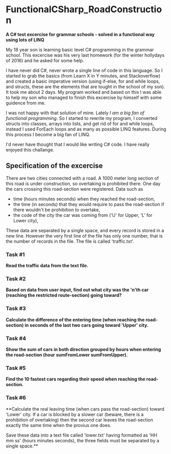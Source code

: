 # FunctionalCSharp_RoadConstruction

**A C# test excercise for grammar schools - solved in a functional way using lots of LINQ**

My 18 year son is learning basic level C# programming in the grammar school.
This excercise was his very last homework (for the winter hollydays of 2016) and he asked for some help.

I have never did C#, never wrote a single line of code in this language. So I started to grab the basics (from Learn X in Y minutes, and Stackoverflow) and 
created a basic imperative version (using if-else, for and while loops, and structs, these are the elements 
that are tought in the school of my son). It took me about 2 days. 
My program worked and based on this I was able to help my son who managed to finish this excercise by himself with some guidence from me.

I was not happy with that solution of mine. Lately _I am a big fan of functional programming_. 
So I started to rewrite my program, I converted structs into classes, arrays into lists, and get rid of for and while loops,
instead I used ForEach loops and as many as possible LINQ features. During this process I become a big fan of LINQ.

I'd never have thought that I would like writing C# code. I have really enjoyed this challange.


## Specification of the excercise
There are two cities connected with a road. A 1000 meter long section of this road is under construction,
so overtaking is prohibited there.
One day the cars crossing this road-section were registered. Data such as 
- time (hours minutes seconds) when they reached the road-section, 
- the time (in seconds) that they would require to pass the road-section if there wouldn't be prohibition to overtake,
- the code of the city the car was coming from ('U' for Upper, 'L' for Lower city),

These data are separated by a single space, and every record is stored in a new line.
However the very first line of the file has only one number, that is the number of records in the file.
The file is called 'traffic.txt'.

### Task #1
**Read the traffic data from the text file.**

### Task #2
**Based on data from user input, find out what city was the 'n'th car (reaching the restricted route-section) going toward?**

### Task #3
**Calculate the difference of the entering time (when reaching the road-section) in seconds of the last two cars
going toward 'Upper' city.**

### Task #4
**Show the sum of cars in both direction grouped by hours when entering the road-section (hour sumFromLower sumFromUpper).**

### Task #5
**Find the 10 fastest cars regarding their speed when reaching the road-section.**

### Task #6
**Calculate the real leaving time (when cars pass the road-section) toward 'Lower' city.
If a car is blocked by a slower car (beware, there is a prohibition of overtaking)
then the second car leaves the road-section exactly the same time when the provius one does.

Save these data into a text file called 'lower.txt'
having formatted as 'HH mm ss' (hours minutes seconds), the three fields must be separated by a single space.**
